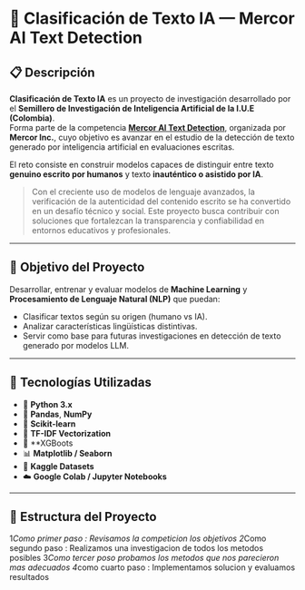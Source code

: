 # 🧠 Clasificación de Texto IA — Mercor AI Text Detection

## 📋 Descripción

**Clasificación de Texto IA** es un proyecto de investigación desarrollado por el **Semillero de Investigación de Inteligencia Artificial de la I.U.E (Colombia)**.  
Forma parte de la competencia **[Mercor AI Text Detection](https://www.kaggle.com/competitions/mercor-ai-detection)**, organizada por **Mercor Inc.**, cuyo objetivo es avanzar en el estudio de la detección de texto generado por inteligencia artificial en evaluaciones escritas.

El reto consiste en construir modelos capaces de distinguir entre texto **genuino escrito por humanos** y texto **inauténtico o asistido por IA**.

> Con el creciente uso de modelos de lenguaje avanzados, la verificación de la autenticidad del contenido escrito se ha convertido en un desafío técnico y social. Este proyecto busca contribuir con soluciones que fortalezcan la transparencia y confiabilidad en entornos educativos y profesionales.

---

## 🎯 Objetivo del Proyecto

Desarrollar, entrenar y evaluar modelos de **Machine Learning** y **Procesamiento de Lenguaje Natural (NLP)** que puedan:
- Clasificar textos según su origen (humano vs IA).
- Analizar características lingüísticas distintivas.
- Servir como base para futuras investigaciones en detección de texto generado por modelos LLM.

---

## 🧩 Tecnologías Utilizadas

- 🐍 **Python 3.x**
- 📘 **Pandas**, **NumPy**
- 🤖 **Scikit-learn**
- 🧠 **TF-IDF Vectorization**
- 🤖 **XGBoots
- 📊 **Matplotlib / Seaborn**
- 💾 **Kaggle Datasets**
- ☁️ **Google Colab / Jupyter Notebooks**

---

## 🧱 Estructura del Proyecto
 1*Como primer paso : Revisamos la competicion los objetivos 
 2*Como segundo paso : Realizamos una investigacion de todos los metodos posibles
 3*Como tercer poso probamos los metodos que nos parecieron mas adecuados
 4*como cuarto paso : Implementamos solucion y evaluamos resultados
